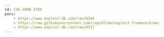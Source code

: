 ```yaml
---
id: CVE-2008-3704
pocs:
    - https://www.exploit-db.com/raw/6244
    - https://raw.githubusercontent.com/rapid7/metasploit-framework/master/modules/exploits/windows/browser/ms08_070_visual_studio_msmask.rb
    - https://www.exploit-db.com/raw/6317
---
```

